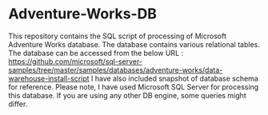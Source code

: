 # Adventure-Works-DB

This repository contains the SQL script of processing of Microsoft Adventure Works database. The database contains various relational tables.
The database can be accessed from the below URL : https://github.com/microsoft/sql-server-samples/tree/master/samples/databases/adventure-works/data-warehouse-install-script
I have also included snapshot of database schema for reference.
Please note, I have used Microsoft SQL Server for processing this database. If you are using any other DB engine, some queries might differ.
